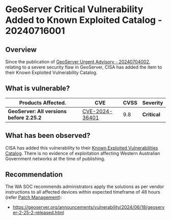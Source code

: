 # GeoServer Critical Vulnerability Added to Known Exploited Catalog  - 20240716001

## Overview

Since the publication of [GeoServer Urgent Advisory - 20240704002](https://soc.cyber.wa.gov.au/advisories/20240704002-GeoServer-Urgent-Advisory/#what-is-vulnerable), relating to a severe security flaw in GeoServer, CISA has added the item to their Known Exploited Vulnerability Catalog.

## What is vulnerable?

| Products Affected.                        | CVE                                                               | CVSS | Severity     |
| ----------------------------------------- | ----------------------------------------------------------------- | ---- | ------------ |
| **GeoServer: All versions before 2.25.2** | [CVE-2024-36401](https://nvd.nist.gov/vuln/detail/CVE-2024-36401) | 9.8  | **Critical** |

## What has been observed?

CISA has added this vulnerability to their [Known Exploited Vulnerabilities Catalog](https://www.cisa.gov/known-exploited-vulnerabilities-catalog). There is no evidence of exploitation affecting Western Australian Government networks at the time of publishing.

## Recommendation

The WA SOC recommends administrators apply the solutions as per vendor instructions to all affected devices within expected timeframe of 48 hours (refer [Patch Management](../guidelines/patch-management.md)):

- https://geoserver.org/announcements/vulnerability/2024/06/18/geoserver-2-25-2-released.html

